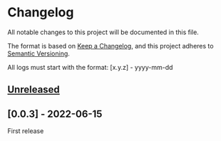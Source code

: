 # Changelog
All notable changes to this project will be documented in this file.

The format is based on [Keep a Changelog](https://keepachangelog.com/en/1.0.0/),
and this project adheres to [Semantic Versioning](https://semver.org/spec/v2.0.0.html).

All logs must start with the format: [x.y.z] - yyyy-mm-dd

## [Unreleased]

## [0.0.3] - 2022-06-15
First release

[Unreleased]: https://github.com/subquery/subql-cosmos/compare/common-cosmos/0.0.3...HEAD
